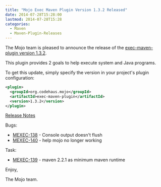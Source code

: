 ```yaml
---
title: "Mojo Exec Maven Plugin Version 1.3.2 Released"
date: 2014-07-28T15:28:00
lastmod: 2014-07-28T15:28
categories:
  - Maven
  - Maven-Plugin-Releases
---
```

The Mojo team is pleased to announce the release of the 
[exec-maven-plugin version 1.3.2](http://mojo.codehaus.org/exec-maven-plugin/).

This plugin provides 2 goals to help execute system and Java programs.

To get this update, simply specify the version in your project's plugin
configuration:

```xml
<plugin>
  <groupId>org.codehaus.mojo</groupId>
  <artifactId>exec-maven-plugin</artifactId>
  <version>1.3.2</version>
</plugin>
```
<!-- more -->

[Release Notes](https://jira.codehaus.org/secure/ReleaseNote.jspa?projectId=11240&version=20533)

Bugs:

 * [MEXEC-138](https://issues.apache.org/jira/browse/MEXEC-138) - Console output doesn't flush
 * [MEXEC-140](https://issues.apache.org/jira/browse/MEXEC-140) - help mojo no longer working

Task:

 * [MEXEC-139](https://issues.apache.org/jira/browse/MEXEC-139) - maven 2.2.1 as minimum maven runtime

Enjoy,

The Mojo team.
